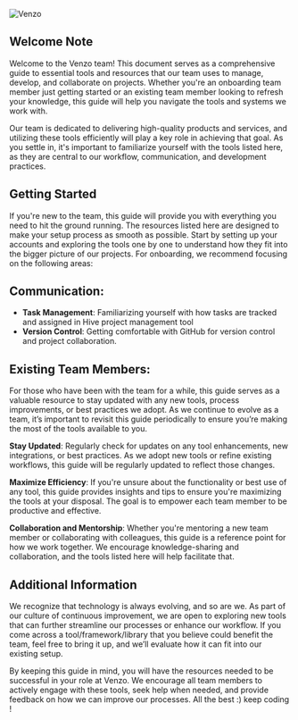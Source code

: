 

![Venzo](https://venzotechnologies.com/assets/venzo_logo.webp)
## Welcome Note 

Welcome to the Venzo team! This document serves as a comprehensive guide to essential tools and resources that our team uses to manage, develop, and collaborate on projects. Whether you're an onboarding team member just getting started or an existing team member looking to refresh your knowledge, this guide will help you navigate the tools and systems we work with.

Our team is dedicated to delivering high-quality products and services, and utilizing these tools efficiently will play a key role in achieving that goal. As you settle in, it's important to familiarize yourself with the tools listed here, as they are central to our workflow, communication, and development practices.

##  Getting Started

If you're new to the team, this guide will provide you with everything you need to hit the ground running. The resources listed here are designed to make your setup process as smooth as possible. Start by setting up your accounts and exploring the tools one by one to understand how they fit into the bigger picture of our projects. For onboarding, we recommend focusing on the following areas:

## Communication: 

- **Task Management**: Familiarizing yourself with how tasks are tracked and assigned in Hive project management tool
- **Version Control**: Getting comfortable with GitHub for version control and project collaboration.


## Existing Team Members:

For those who have been with the team for a while, this guide serves as a valuable resource to stay updated with any new tools, process improvements, or best practices we adopt. As we continue to evolve as a team, it’s important to revisit this guide periodically to ensure you’re making the most of the tools available to you.

**Stay Updated**: Regularly check for updates on any tool enhancements, new integrations, or best practices. As we adopt new tools or refine existing workflows, this guide will be regularly updated to reflect those changes.

**Maximize Efficiency**: If you're unsure about the functionality or best use of any tool, this guide provides insights and tips to ensure you're maximizing the tools at your disposal. The goal is to empower each team member to be productive and effective.

**Collaboration and Mentorship**: Whether you're mentoring a new team member or collaborating with colleagues, this guide is a reference point for how we work together. We encourage knowledge-sharing and collaboration, and the tools listed here will help facilitate that.

## Additional Information
We recognize that technology is always evolving, and so are we. As part of our culture of continuous improvement, we are open to exploring new tools that can further streamline our processes or enhance our workflow. If you come across a tool/framework/library that you believe could benefit the team, feel free to bring it up, and we’ll evaluate how it can fit into our existing setup.

By keeping this guide in mind, you will have the resources needed to be successful in your role at Venzo. We encourage all team members to actively engage with these tools, seek help when needed, and provide feedback on how we can improve our processes. All the best :) keep coding !






